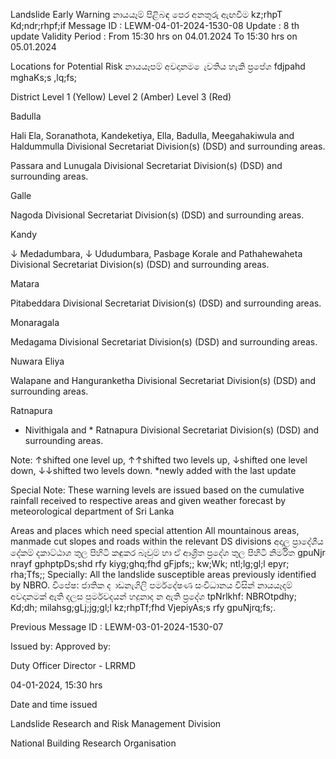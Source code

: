 Landslide Early Warning නායයෑම් පිළිබඳ පෙර අනතුරු ඇඟවීම kz;rhpT Kd;ndr;rhpf;if Message ID : LEWM-04-01-2024-1530-08 Update : 8 th update Validity Period : From 15:30 hrs on 04.01.2024 To 15:30 hrs on 05.01.2024

Locations for Potential Risk නායයෑපම් අවදානම ෙැවතිය හැකි ප්‍රපේශ fdjpahd mghaKs;s ,lq;fs;

District Level 1 (Yellow) Level 2 (Amber) Level 3 (Red)

Badulla

Hali Ela, Soranathota, Kandeketiya, Ella, Badulla, Meegahakiwula and Haldummulla Divisional Secretariat Division(s) (DSD) and surrounding areas.

Passara and Lunugala Divisional Secretariat Division(s) (DSD) and surrounding areas.

Galle

Nagoda Divisional Secretariat Division(s) (DSD) and surrounding areas.

Kandy

↓ Medadumbara, ↓ Ududumbara, Pasbage Korale and Pathahewaheta Divisional Secretariat Division(s) (DSD) and surrounding areas.

Matara

Pitabeddara Divisional Secretariat Division(s) (DSD) and surrounding areas.

Monaragala

Medagama Divisional Secretariat Division(s) (DSD) and surrounding areas.

Nuwara Eliya

Walapane and Hanguranketha Divisional Secretariat Division(s) (DSD) and surrounding areas.

Ratnapura

* Nivithigala and * Ratnapura Divisional Secretariat Division(s) (DSD) and surrounding areas.

Note: ↑shifted one level up, ↑↑shifted two levels up, ↓shifted one level down, ↓↓shifted two levels down. *newly added with the last update

Special Note: These warning levels are issued based on the cumulative rainfall received to respective areas and given weather forecast by meteorological department of Sri Lanka

Areas and places which need special attention All mountainous areas, manmade cut slopes and roads within the relevant DS divisions අදාල ප්‍රාදේශීය දේකම් දකාට්ඨාශ තුල පිහිටි කඳුකර බෑවුම් හා ඒ ආශ්‍රිත ප්‍රදේශ තුල පිහිටි නිර්මිත gpuNjr nrayf gphptpDs;shd rfy kiyg;ghq;fhd gFjpfs;; kw;Wk; ntl;lg;gl;l epyr; rha;Tfs;; Specially: All the landslide susceptible areas previously identified by NBRO. විපේෂ: ජාතික ද ාඩනැගිලි පර්මදේෂණ සංවිධානය විසින් නායයෑදම් අවදානමක් ඇති දලස පුර්මවදයන් හදුනාද න ඇති ප්‍රදේශ tpNrlkhf: NBROtpdhy; Kd;dh; milahsg;gLj;jg;gl;l kz;rhpTf;fhd VjepiyAs;s rfy gpuNjrq;fs;.

Previous Message ID : LEWM-03-01-2024-1530-07

Issued by: Approved by:

Duty Officer Director - LRRMD

04-01-2024, 15:30 hrs

Date and time issued

Landslide Research and Risk Management Division

National Building Research Organisation